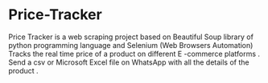 # Price-Tracker
Price Tracker is a web scraping project based on Beautiful Soup library of python programming language and Selenium (Web Browsers Automation)
Tracks the real time price of a product on different E -commerce platforms .
Send a csv or Microsoft Excel file on WhatsApp with all the details of the product .
